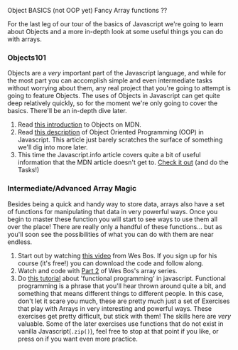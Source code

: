 Object BASICS (not OOP yet)
Fancy Array functions
??

For the last leg of our tour of the basics of Javascript we're going to learn about Objects and a more in-depth look at some useful things you can do with arrays.

### Objects101
Objects are a _very_ important part of the Javascript language, and while for the most part you can accomplish simple and even intermediate tasks without worrying about them, any real project that you're going to attempt is going to feature Objects.  The uses of Objects in Javascript can get quite deep relatively quickly, so for the moment we're only going to cover the basics.  There'll be an in-depth dive later.

1. Read [this introduction](https://developer.mozilla.org/en-US/docs/Learn/JavaScript/Objects/Basics) to Objects on MDN.
2. Read [this description](https://developer.mozilla.org/en-US/docs/Learn/JavaScript/Objects/Object-oriented_JS) of Object Oriented Programming (OOP) in Javascript.  This article just barely scratches the surface of something we'll dig into more later.
3. This time the Javascript.info article covers quite a bit of useful information that the MDN article doesn't get to.  [Check it out](http://javascript.info/object) (and do the Tasks!)

### Intermediate/Advanced Array Magic
Besides being a quick and handy way to store data, arrays also have a set of functions for manipulating that data in very powerful ways.  Once you begin to master these function you will start to see ways to use them all over the place! There are really only a handful of these functions... but as you'll soon see the possibilities of what you can do with them are near endless.

1. Start out by watching [this video](https://www.youtube.com/watch?v=HB1ZC7czKRs) from Wes Bos.  If you sign up for his course (it's free!) you can download the code and follow along.
2. Watch and code with [Part 2](https://www.youtube.com/watch?v=QNmRfyNg1lw) of Wes Bos's array series.
3. Do [this tutorial](http://reactivex.io/learnrx/) about 'functional programming' in javascript.  Functional programming is a phrase that you'll hear thrown around quite a bit, and something that means different things to different people.  In this case, don't let it scare you much, these are pretty much just a set of Exercises that play with Arrays in very interesting and powerful ways.  These exercises get pretty difficult, but stick with them!  The skills here are _very_ valuable.  Some of the later exercises use functions that do not exist in vanilla Javascript(`.zip()`), feel free to stop at that point if you like, or press on if you want even more practice.